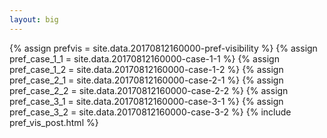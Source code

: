 ```yaml
---
layout: big
---
```

{% assign prefvis = site.data.20170812160000-pref-visibility %}
{% assign pref_case_1_1 = site.data.20170812160000-case-1-1 %}
{% assign pref_case_1_2 = site.data.20170812160000-case-1-2 %}
{% assign pref_case_2_1 = site.data.20170812160000-case-2-1 %}
{% assign pref_case_2_2 = site.data.20170812160000-case-2-2 %}
{% assign pref_case_3_1 = site.data.20170812160000-case-3-1 %}
{% assign pref_case_3_2 = site.data.20170812160000-case-3-2 %}
{% include pref_vis_post.html %}
